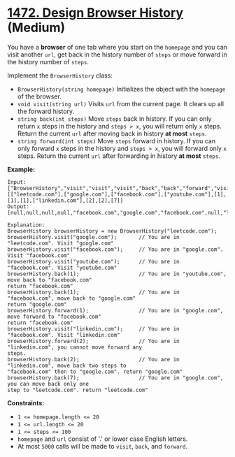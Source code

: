 # [1472. Design Browser History][link] (Medium)

[link]: https://leetcode.com/problems/design-browser-history/

You have a **browser** of one tab where you start on the `homepage` and you can visit another `url`,
get back in the history number of `steps` or move forward in the history number of `steps`.

Implement the `BrowserHistory` class:

- `BrowserHistory(string homepage)` Initializes the object with the `homepage` of the browser.
- `void visit(string url)` Visits `url` from the current page. It clears up all the forward history.
- `string back(int steps)` Move `steps` back in history. If you can only return `x` steps in the
history and `steps > x`, you will return only `x` steps. Return the current `url` after moving back
in history **at most** `steps`.
- `string forward(int steps)` Move `steps` forward in history. If you can only forward `x` steps in
the history and `steps > x`, you will forward only `x` steps. Return the current `url` after
forwarding in history **at most** `steps`.

**Example:**

```
Input:
["BrowserHistory","visit","visit","visit","back","back","forward","visit","forward","back","back"]
[["leetcode.com"],["google.com"],["facebook.com"],["youtube.com"],[1],[1],[1],["linkedin.com"],[2],[2],[7]]
Output:
[null,null,null,null,"facebook.com","google.com","facebook.com",null,"linkedin.com","google.com","leetcode.com"]

Explanation:
BrowserHistory browserHistory = new BrowserHistory("leetcode.com");
browserHistory.visit("google.com");       // You are in "leetcode.com". Visit "google.com"
browserHistory.visit("facebook.com");     // You are in "google.com". Visit "facebook.com"
browserHistory.visit("youtube.com");      // You are in "facebook.com". Visit "youtube.com"
browserHistory.back(1);                   // You are in "youtube.com", move back to "facebook.com"
return "facebook.com"
browserHistory.back(1);                   // You are in "facebook.com", move back to "google.com"
return "google.com"
browserHistory.forward(1);                // You are in "google.com", move forward to "facebook.com"
return "facebook.com"
browserHistory.visit("linkedin.com");     // You are in "facebook.com". Visit "linkedin.com"
browserHistory.forward(2);                // You are in "linkedin.com", you cannot move forward any
steps.
browserHistory.back(2);                   // You are in "linkedin.com", move back two steps to
"facebook.com" then to "google.com". return "google.com"
browserHistory.back(7);                   // You are in "google.com", you can move back only one
step to "leetcode.com". return "leetcode.com"
```

**Constraints:**

- `1 <= homepage.length <= 20`
- `1 <= url.length <= 20`
- `1 <= steps <= 100`
- `homepage` and `url` consist of  '.' or lower case English letters.
- At most `5000` calls will be made to `visit`, `back`, and `forward`.
